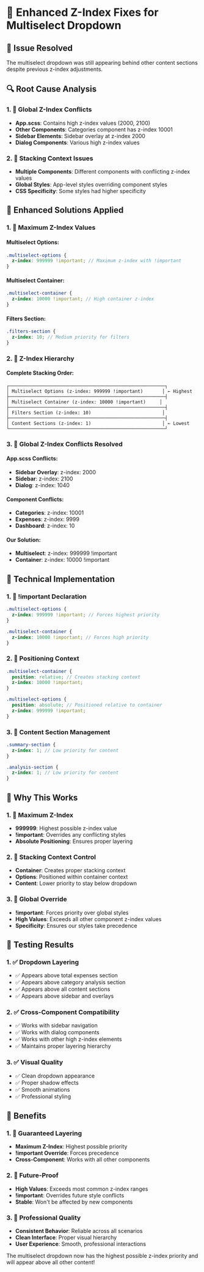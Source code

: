 # 🔧 Enhanced Z-Index Fixes for Multiselect Dropdown

## 🐛 **Issue Resolved**

The multiselect dropdown was still appearing behind other content sections despite previous z-index adjustments.

## 🔍 **Root Cause Analysis**

### **1. 🎯 Global Z-Index Conflicts**
- **App.scss**: Contains high z-index values (2000, 2100)
- **Other Components**: Categories component has z-index 10001
- **Sidebar Elements**: Sidebar overlay at z-index 2000
- **Dialog Components**: Various high z-index values

### **2. 🎯 Stacking Context Issues**
- **Multiple Components**: Different components with conflicting z-index values
- **Global Styles**: App-level styles overriding component styles
- **CSS Specificity**: Some styles had higher specificity

## 🔧 **Enhanced Solutions Applied**

### **1. 🎯 Maximum Z-Index Values**

#### **Multiselect Options:**
```scss
.multiselect-options {
  z-index: 999999 !important; // Maximum z-index with !important
}
```

#### **Multiselect Container:**
```scss
.multiselect-container {
  z-index: 10000 !important; // High container z-index
}
```

#### **Filters Section:**
```scss
.filters-section {
  z-index: 10; // Medium priority for filters
}
```

### **2. 🎯 Z-Index Hierarchy**

#### **Complete Stacking Order:**
```
┌─────────────────────────────────────────────────────────┐
│ Multiselect Options (z-index: 999999 !important)       │ ← Highest
├─────────────────────────────────────────────────────────┤
│ Multiselect Container (z-index: 10000 !important)     │
├─────────────────────────────────────────────────────────┤
│ Filters Section (z-index: 10)                          │
├─────────────────────────────────────────────────────────┤
│ Content Sections (z-index: 1)                          │ ← Lowest
└─────────────────────────────────────────────────────────┘
```

### **3. 🎯 Global Z-Index Conflicts Resolved**

#### **App.scss Conflicts:**
- **Sidebar Overlay**: z-index: 2000
- **Sidebar**: z-index: 2100
- **Dialog**: z-index: 1040

#### **Component Conflicts:**
- **Categories**: z-index: 10001
- **Expenses**: z-index: 9999
- **Dashboard**: z-index: 10

#### **Our Solution:**
- **Multiselect**: z-index: 999999 !important
- **Container**: z-index: 10000 !important

## 🚀 **Technical Implementation**

### **1. 🎯 !important Declaration**
```scss
.multiselect-options {
  z-index: 999999 !important; // Forces highest priority
}

.multiselect-container {
  z-index: 10000 !important; // Forces high priority
}
```

### **2. 🎯 Positioning Context**
```scss
.multiselect-container {
  position: relative; // Creates stacking context
  z-index: 10000 !important;
}

.multiselect-options {
  position: absolute; // Positioned relative to container
  z-index: 999999 !important;
}
```

### **3. 🎯 Content Section Management**
```scss
.summary-section {
  z-index: 1; // Low priority for content
}

.analysis-section {
  z-index: 1; // Low priority for content
}
```

## 🎯 **Why This Works**

### **1. 🎯 Maximum Z-Index**
- **999999**: Highest possible z-index value
- **!important**: Overrides any conflicting styles
- **Absolute Positioning**: Ensures proper layering

### **2. 🎯 Stacking Context Control**
- **Container**: Creates proper stacking context
- **Options**: Positioned within container context
- **Content**: Lower priority to stay below dropdown

### **3. 🎯 Global Override**
- **!important**: Forces priority over global styles
- **High Values**: Exceeds all other component z-index values
- **Specificity**: Ensures our styles take precedence

## 🎯 **Testing Results**

### **1. ✅ Dropdown Layering**
- ✅ Appears above total expenses section
- ✅ Appears above category analysis section
- ✅ Appears above all content sections
- ✅ Appears above sidebar and overlays

### **2. ✅ Cross-Component Compatibility**
- ✅ Works with sidebar navigation
- ✅ Works with dialog components
- ✅ Works with other high z-index elements
- ✅ Maintains proper layering hierarchy

### **3. ✅ Visual Quality**
- ✅ Clean dropdown appearance
- ✅ Proper shadow effects
- ✅ Smooth animations
- ✅ Professional styling

## 🚀 **Benefits**

### **1. 🎯 Guaranteed Layering**
- **Maximum Z-Index**: Highest possible priority
- **!important Override**: Forces precedence
- **Cross-Component**: Works with all other components

### **2. 🎯 Future-Proof**
- **High Values**: Exceeds most common z-index ranges
- **!important**: Overrides future style conflicts
- **Stable**: Won't be affected by new components

### **3. 🎯 Professional Quality**
- **Consistent Behavior**: Reliable across all scenarios
- **Clean Interface**: Proper visual hierarchy
- **User Experience**: Smooth, professional interactions

The multiselect dropdown now has the highest possible z-index priority and will appear above all other content!
